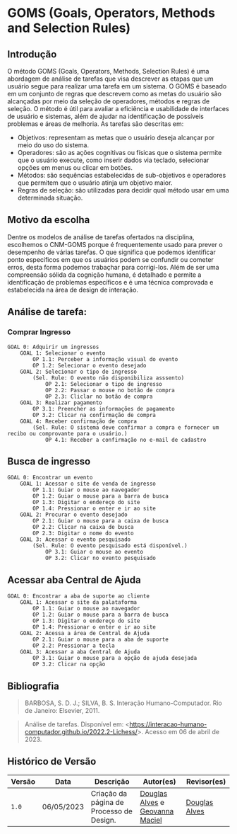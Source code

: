 # GOMS (Goals, Operators, Methods and Selection Rules)

## Introdução

O método GOMS (Goals, Operators, Methods, Selection Rules) é uma abordagem de análise de tarefas que visa descrever as etapas que um usuário segue para realizar uma tarefa em um sistema. O GOMS é baseado em um conjunto de regras que descrevem como as metas do usuário são alcançadas por meio da seleção de operadores, métodos e regras de seleção. O método é útil para avaliar a eficiência e usabilidade de interfaces de usuário e sistemas, além de ajudar na identificação de possíveis problemas e áreas de melhoria. As tarefas são descritas em:

* Objetivos: representam as metas que o usuário deseja alcançar por meio do uso do sistema.
* Operadores: são as ações cognitivas ou físicas que o sistema permite que o usuário execute, como inserir dados via teclado, selecionar opções em menus ou clicar em botões.
* Métodos: são sequências estabelecidas de sub-objetivos e operadores que permitem que o usuário atinja um objetivo maior.
* Regras de seleção: são utilizadas para decidir qual método usar em uma determinada situação.


## Motivo da escolha

Dentre os modelos de análise de tarefas ofertados na disciplina, escolhemos o CNM-GOMS porque é frequentemente usado para prever o desempenho de várias tarefas. O que significa que podemos identificar ponto específicos em que os usuários podem se confundir ou cometer erros, desta forma podemos trabaçhar para corrigi-los. Além de ser uma compreensão sólida da cognição humana, é detalhado e permite a identificação de problemas específicos e é uma técnica comprovada e estabelecida na área de design de interação.

## Análise de tarefa:

### Comprar Ingresso

```
GOAL 0: Adquirir um ingressos
    GOAL 1: Selecionar o evento
        OP 1.1: Perceber a informação visual do evento
        OP 1.2: Selecionar o evento desejado
    GOAL 2: Selecionar o tipo de ingresso
        (Sel. Rule: O evento não disponibiliza asssento)
            OP 2.1: Selecionar o tipo de ingresso
            OP 2.2: Passar o mouse no botão de compra
            OP 2.3: Cliclar no botão de compra
    GOAL 3: Realizar pagamento
        OP 3.1: Preencher as informações de pagamento
        OP 3.2: Clicar na confirmação de compra
    GOAL 4: Receber confirmação de compra
        (Sel. Rule: O sistema deve confirmar a compra e fornecer um recibo ou comprovante para o usuário.)
            OP 4.1: Receber a confirmação no e-mail de cadastro

```

## Busca de ingresso

```
GOAL 0: Encontrar um evento
    GOAL 1: Acessar o site de venda de ingresso
        OP 1.1: Guiar o mouse ao navegador
        OP 1.2: Guiar o mouse para a barra de busca
        OP 1.3: Digitar o endereço do site
        OP 1.4: Pressionar o enter e ir ao site
    GOAL 2: Procurar o evento desejado
        OP 2.1: Guiar o mouse para a caixa de busca
        OP 2.2: Clicar na caixa de busca
        OP 2.3: Digitar o nome do evento
    GOAL 3: Acessar o evento pesquisado
        (Sel. Rule: O evento pesquisado está disponível.)
            OP 3.1: Guiar o mouse ao evento
            OP 3.2: Clicar no evento pesquisado

```
## Acessar aba Central de Ajuda

```
GOAL 0: Encontrar a aba de suporte ao cliente
    GOAL 1: Acessar o site da palataforma
        OP 1.1: Guiar o mouse ao navegador
        OP 1.2: Guiar o mouse para a barra de busca
        OP 1.3: Digitar o endereço do site
        OP 1.4: Pressionar o enter e ir ao site
    GOAL 2: Acessa a área de Central de Ajuda
        OP 2.1: Guiar o mouse para a aba de suporte
        OP 2.2: Pressionar a tecla
    GOAL 3: Acessar a aba Central de Ajuda
        OP 3.1: Guiar o mouse para a opção de ajuda desejada
        OP 3.2: Clicar na opção

```

## Bibliografia
>BARBOSA, S. D. J.; SILVA, B. S. Interação Humano-Computador. Rio de Janeiro: Elsevier, 2011.

>Análise de tarefas. Disponível em: <<https://interacao-humano-computador.github.io/2022.2-Lichess/>>. Acesso em 06 de abril de 2023.


## Histórico de Versão

| Versão |    Data    |                Descrição                 |                    Autor(es)                     |                 Revisor(es)                  |
| ------ | ---------- | ------------------------------------------- | ------------------------------------------------ | ------------------------------------------- |
| `1.0`  | 06/05/2023 | Criação da página de Processo de Design. | [Douglas Alves](https://github.com/dougAlvs) e [Geovanna Maciel](https://github.com/manuziny) | [Douglas Alves](https://github.com/dougAlvs) |
